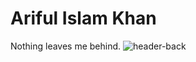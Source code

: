 # Ariful Islam Khan  

Nothing leaves me behind.
![header-back](https://user-images.githubusercontent.com/61895871/133930059-b1970115-8aff-4c4c-9ba9-49eaa785c20a.jpg)
